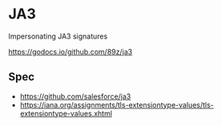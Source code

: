 # JA3

Impersonating JA3 signatures

https://godocs.io/github.com/89z/ja3

## Spec

- https://github.com/salesforce/ja3
- https://iana.org/assignments/tls-extensiontype-values/tls-extensiontype-values.xhtml
